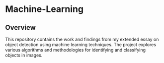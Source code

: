 # Machine-Learning
## Overview

This repository contains the work and findings from my extended essay on object detection using machine learning techniques. The project explores various algorithms and methodologies for identifying and classifying objects in images. 
